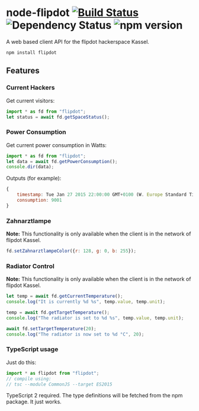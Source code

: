 # node-flipdot [![Build Status](https://travis-ci.org/flipdot/node-flipdot.svg?branch=master)](https://travis-ci.org/flipdot/node-flipdot) ![Dependency Status](https://david-dm.org/flipdot/node-flipdot.svg) ![npm version](https://img.shields.io/npm/v/flipdot.svg)

A web based client API for the flipdot hackerspace Kassel.

```
npm install flipdot
```

## Features

### Current Hackers
Get current visitors:
```JavaScript
import * as fd from "flipdot";
let status = await fd.getSpaceStatus();
```

### Power Consumption
Get current power consumption in Watts:
```JavaScript
import * as fd from "flipdot";
let data = await fd.getPowerConsumption();
console.dir(data);
```
Outputs (for example):
```JavaScript
{
	timestamp: Tue Jan 27 2015 22:00:00 GMT+0100 (W. Europe Standard Time),
	consumption: 9001
}
```

### Zahnarztlampe
**Note:** This functionality is only available when the client is in the network of flipdot Kassel.
```JavaScript
fd.setZahnarztlampeColor({r: 128, g: 0, b: 255});
```

### Radiator Control
**Note:** This functionality is only available when the client is in the network of flipdot Kassel.
```JavaScript
let temp = await fd.getCurrentTemperature();
console.log("It is currently %d %s", temp.value, temp.unit);

temp = await fd.getTargetTemperature();
console.log("The radiator is set to %d %s", temp.value, temp.unit);

await fd.setTargetTemperature(20);
console.log("The radiator is now set to %d °C", 20);
```

### TypeScript usage
Just do this:
```TypeScript
import * as flipdot from "flipdot";
// compile using:
// tsc --module CommonJS --target ES2015
```
TypeScript 2 required. The type definitions will be fetched from the npm package. It just works.
